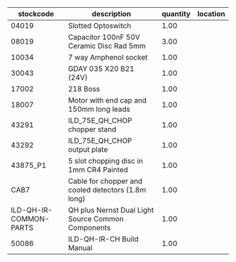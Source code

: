 |stockcode|description|quantity|location|
|---------|-----------|--------|--------|
|04019|Slotted Optoswitch|1.00||
|08019|Capacitor 100nF 50V Ceramic Disc Rad 5mm|3.00||
|10034|7 way Amphenol socket|1.00||
|30043|GDAY 035 X20 B21 (24V)|1.00||
|17002|218 Boss|1.00||
|18007|Motor with end cap and 150mm long leads|1.00||
|43291|ILD_75E_QH_CHOP chopper stand|1.00||
|43292|ILD_75E_QH_CHOP output plate|1.00||
|43875_P1|5 slot chopping disc in 1mm CR4 Painted|1.00||
|CAB7|Cable for chopper and cooled detectors (1.8m long)|1.00||
|ILD-QH-IR-COMMON-PARTS|QH plus Nernst Dual Light Source Common Components|1.00||
|50086|ILD-QH-IR-CH Build Manual|1.00||
